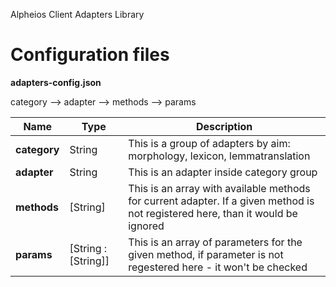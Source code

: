 Alpheios Client Adapters Library

# Configuration files

**adapters-config.json**

category --> adapter --> methods
                     --> params
           
| Name | Type | Description |
|------|------|-------------|
| **category** | String | This is a group of adapters by aim: morphology, lexicon, lemmatranslation |
| **adapter** | String | This is an adapter inside category group |
| **methods** | [String] | This is an array with available methods for current adapter. If a given method is not registered here, than it would be ignored |
| **params** | [String : [String]] | This is an array of parameters for the given method, if parameter is not regestered here - it won't be checked |

